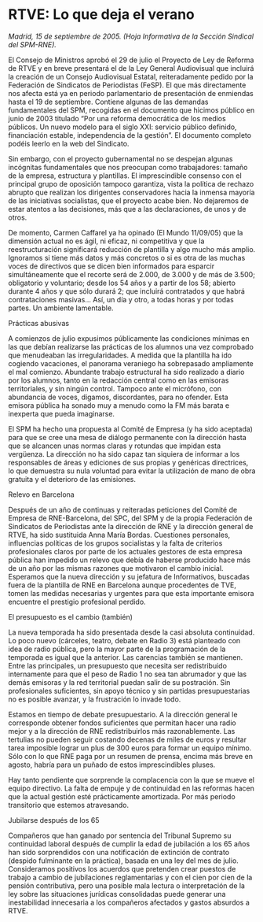 # RTVE: Lo que deja el verano

*Madrid, 15 de septiembre de 2005. (Hoja Informativa de la Sección Sindical del SPM-RNE).*

El Consejo de Ministros aprobó el 29 de julio el Proyecto de Ley de Reforma de RTVE y en breve presentará el de la Ley General Audiovisual que incluirá la creación de un Consejo Audiovisual Estatal, reiteradamente pedido por la Federación de Sindicatos de Periodistas (FeSP). El que más directamente nos afecta está ya en periodo parlamentario de presentación de enmiendas hasta el 19 de septiembre. Contiene algunas de las demandas fundamentales del SPM, recogidas en el documento que hicimos público en junio de 2003 titulado “Por una reforma democrática de los medios públicos. Un nuevo modelo para el siglo XXI: servicio público definido, financiación estable, independencia de la gestión”. El documento completo podéis leerlo en la web del Sindicato.

Sin embargo, con el proyecto gubernamental no se despejan algunas incógnitas fundamentales que nos preocupan como trabajadores: tamaño de la empresa, estructura y plantillas. El imprescindible consenso con el principal grupo de oposición tampoco garantiza, vista la política de rechazo abrupto que realizan los dirigentes conservadores hacia la inmensa mayoría de las iniciativas socialistas, que el proyecto acabe bien. No dejaremos de estar atentos a las decisiones, más que a las declaraciones, de unos y de otros.

De momento, Carmen Caffarel ya ha opinado (El Mundo 11/09/05) que la dimensión actual no es ágil, ni eficaz, ni competitiva y que la reestructuración significará reducción de plantilla y algo mucho más amplio. Ignoramos si tiene más datos y más concretos o si es otra de las muchas voces de directivos que se dicen bien informados para esparcir simultáneamente que el recorte será de 2.000, de 3.000 y de más de 3.500; obligatorio y voluntario; desde los 54 años y a partir de los 58; abierto durante 4 años y que sólo durará 2; que incluirá contratados y que habrá contrataciones masivas... Así, un día y otro, a todas horas y por todas partes. Un ambiente lamentable.

Prácticas abusivas

A comienzos de julio expusimos públicamente las condiciones mínimas en las que debían realizarse las prácticas de los alumnos una vez comprobado que menudeaban las irregularidades. A medida que la plantilla ha ido cogiendo vacaciones, el panorama veraniego ha sobrepasado ampliamente el mal comienzo. Abundante trabajo estructural ha sido realizado a diario por los alumnos, tanto en la redacción central como en las emisoras territoriales, y sin ningún control. Tampoco ante el micrófono, con abundancia de voces, digamos, discordantes, para no ofender. Esta emisora pública ha sonado muy a menudo como la FM más barata e inexperta que pueda imaginarse.

El SPM ha hecho una propuesta al Comité de Empresa (y ha sido aceptada) para que se cree una mesa de diálogo permanente con la dirección hasta que se alcancen unas normas claras y rotundas que impidan esta vergüenza. La dirección no ha sido capaz tan siquiera de informar a los responsables de áreas y ediciones de sus propias y genéricas directrices, lo que demuestra su nula voluntad para evitar la utilización de mano de obra gratuita y el deterioro de las emisiones.

Relevo en Barcelona

Después de un año de continuas y reiteradas peticiones del Comité de Empresa de RNE-Barcelona, del SPC, del SPM y de la propia Federación de Sindicatos de Periodistas ante la dirección de RNE y la dirección general de RTVE, ha sido sustituida Anna María Bordas. Cuestiones personales, influencias políticas de los grupos socialistas y la falta de criterios profesionales claros por parte de los actuales gestores de esta empresa pública han impedido un relevo que debía de haberse producido hace más de un año por las mismas razones que motivaron el cambio inicial. Esperamos que la nueva dirección y su jefatura de Informativos, buscadas fuera de la plantilla de RNE en Barcelona aunque procedentes de TVE, tomen las medidas necesarias y urgentes para que esta importante emisora encuentre el prestigio profesional perdido.

El presupuesto es el cambio (también)

La nueva temporada ha sido presentada desde la casi absoluta continuidad. Lo poco nuevo (cárceles, teatro, debate en Radio 3) está planteado con idea de radio pública, pero la mayor parte de la programación de la temporada es igual que la anterior. Las carencias también se mantienen. Entre las principales, un presupuesto que necesita ser redistribuido internamente para que el peso de Radio 1 no sea tan abrumador y que las demás emisoras y la red territorial puedan salir de su postración. Sin profesionales suficientes, sin apoyo técnico y sin partidas presupuestarias no es posible avanzar, y la frustración lo invade todo.

Estamos en tiempo de debate presupuestario. A la dirección general le corresponde obtener fondos suficientes que permitan hacer una radio mejor y a la dirección de RNE redistribuirlos más razonablemente. Las tertulias no pueden seguir costando decenas de miles de euros y resultar tarea imposible lograr un plus de 300 euros para formar un equipo mínimo. Sólo con lo que RNE paga por un resumen de prensa, encima más breve en agosto, habría para un puñado de estos imprescindibles pluses.

Hay tanto pendiente que sorprende la complacencia con la que se mueve el equipo directivo. La falta de empuje y de continuidad en las reformas hacen que la actual gestión esté prácticamente amortizada. Por más periodo transitorio que estemos atravesando.

Jubilarse después de los 65

Compañeros que han ganado por sentencia del Tribunal Supremo su continuidad laboral después de cumplir la edad de jubilación a los 65 años han sido sorprendidos con una notificación de extinción de contrato (despido fulminante en la práctica), basada en una ley del mes de julio. Consideramos positivos los acuerdos que pretenden crear puestos de trabajo a cambio de jubilaciones reglamentarias y con el cien por cien de la pensión contributiva, pero una posible mala lectura o interpretación de la ley sobre las situaciones jurídicas consolidadas puede generar una inestabilidad innecesaria a los compañeros afectados y gastos absurdos a RTVE.
